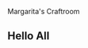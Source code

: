 Margarita's Craftroom
<!DOCTYPE html>
<html>
<head>
	
</head>
<body>
<h2>Hello All</h2>
</body>
</html>
